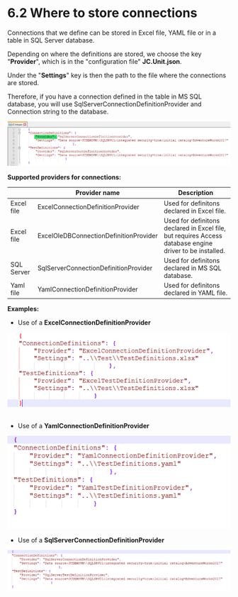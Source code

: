 # 6.2 Where to store connections

Connections that we define can be stored in Excel file, YAML file or in
a table in SQL Server database.

Depending on where the definitions are stored, we choose the key
\"**Provider**\", which is in the \"configuration file\" **JC.Unit.json**.

Under the \"**Settings**\" key is then the path to the file where the connections are stored.

Therefore, if you have a connection defined in the table in MS SQL database, you will use SqlServerConnectionDefinitionProvider and Connection string to the database.

![JC.Unit json](Images/media/image28.png)

**Supported providers for connections:**

  |             |**Provider name**                        |**Description**|
  |------------ |---------------------------------------- |--------------------------------------------------------------------------------------------------------|
  |Excel file   |ExcelConnectionDefinitionProvider        |Used for definitons declared in Excel file.|
  |Excel file   |ExcelOleDBConnectionDefinitionProvider   |Used for definitons declared in Excel file, but requires Access database engine driver to be installed.|
  |SQL Server   |SqlServerConnectionDefinitionProvider    |Used for definitons declared in MS SQL database.|
  |Yaml file    |YamlConnectionDefinitionProvider         |Used for definitons declared in YAML file.|

**Examples:**

-   Use of a **ExcelConnectionDefinitionProvider**

![ExcelConnectionDefinitionProvider](Images/media/image29.png)
 
-   Use of a **YamlConnectionDefinitionProvider**

![YamlConnectionDefinitionProvider](Images/media/image30.png)

-   Use of a **SqlServerConnectionDefinitionProvider**

![SqlServerConnectionDefinitionProvider](Images/media/image31.png)